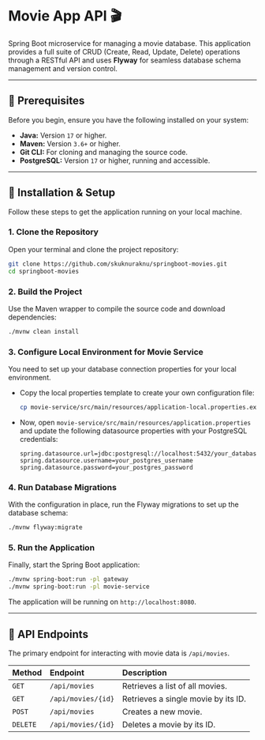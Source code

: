 # Movie App API 🎬

Spring Boot microservice for managing a movie database. This application provides a full suite of CRUD (Create, Read, Update, Delete) operations through a RESTful API and uses **Flyway** for seamless database schema management and version control.

---

## 🔧 Prerequisites

Before you begin, ensure you have the following installed on your system:

-   **Java:** Version `17` or higher.
-   **Maven:** Version `3.6+` or higher.
-   **Git CLI:** For cloning and managing the source code.
-   **PostgreSQL:** Version `17` or higher, running and accessible.

---

## 🚀 Installation & Setup

Follow these steps to get the application running on your local machine.

### 1. Clone the Repository

Open your terminal and clone the project repository:

```bash
git clone https://github.com/skuknuraknu/springboot-movies.git
cd springboot-movies
```

### 2. Build the Project

Use the Maven wrapper to compile the source code and download dependencies:

```bash
./mvnw clean install
```

### 3. Configure Local Environment for Movie Service

You need to set up your database connection properties for your local environment.

-   Copy the local properties template to create your own configuration file:
    ```bash
    cp movie-service/src/main/resources/application-local.properties.example movie-service/src/main/resources/application.properties
    ```
-   Now, open `movie-service/src/main/resources/application.properties` and update the following datasource properties with your PostgreSQL credentials:
    ```properties
    spring.datasource.url=jdbc:postgresql://localhost:5432/your_database_name
    spring.datasource.username=your_postgres_username
    spring.datasource.password=your_postgres_password
    ```

### 4. Run Database Migrations

With the configuration in place, run the Flyway migrations to set up the database schema:

```bash
./mvnw flyway:migrate
```

### 5. Run the Application

Finally, start the Spring Boot application:

```bash
./mvnw spring-boot:run -pl gateway
./mvnw spring-boot:run -pl movie-service
```

The application will be running on `http://localhost:8080`.

---

## 🔌 API Endpoints

The primary endpoint for interacting with movie data is `/api/movies`.

| Method | Endpoint | Description |
| :--- | :--- | :--- |
| `GET` | `/api/movies` | Retrieves a list of all movies. |
| `GET` | `/api/movies/{id}` | Retrieves a single movie by its ID. |
| `POST` | `/api/movies` | Creates a new movie. |
| `DELETE`| `/api/movies/{id}` | Deletes a movie by its ID. |
